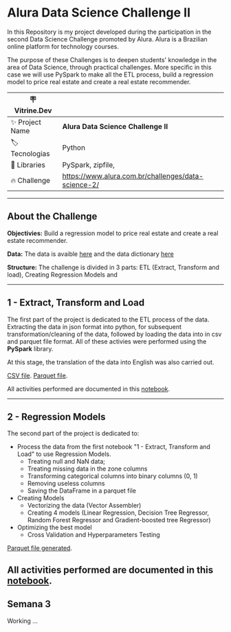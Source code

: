 # Alura Data Science Challenge II
In this Repository is my project developed during the participation in the second Data Science Challenge promoted by Alura. Alura is a Brazilian online platform for technology courses.

The purpose of these Challenges is to deepen students' knowledge in the area of ​​Data Science, through practical challenges. More specific in this case we will use PySpark to make all the ETL process, build a regression model to price real estate and create a real estate recommender.

| :placard: Vitrine.Dev |     |
| -------------  | --- |
| :sparkles: Project Name        | **Alura Data Science Challenge II**
| :label: Tecnologias | Python
| :rocket: Libraries         | PySpark, zipfile,
| :fire: Challenge     | https://www.alura.com.br/challenges/data-science-2/

---

## **About the Challenge**

**Objectivies:** Build a regression model to price real estate and create a real estate recommender.

**Data:** The data is avaible [here](https://github.com/Lacerdash/Alura-Data-Science-Challenge-II/blob/main/data/semana-1.zip) and the data dictionary [here](https://github.com/Lacerdash/Alura-Data-Science-Challenge-II/blob/main/data/README.md)

**Structure:** The challenge is divided in 3 parts: ETL (Extract, Transform and load), Creating Regression Models and 

---

## **1 - Extract, Transform and Load**

The first part of the project is dedicated to the ETL process of the data. Extracting the data in json format into python, for subsequent transformation/cleaning of the data, followed by loading the data into in csv and parquet file format. All of these activies were performed using the **PySpark** library.

At this stage, the translation of the data into English was also carried out.

[CSV file](https://github.com/Lacerdash/Alura-Data-Science-Challenge-II/blob/main/data/csv/part-00000-4340dfbc-acf6-4ad3-8cc2-6ec617ebd94a-c000.csv).
[Parquet file](https://github.com/Lacerdash/Alura-Data-Science-Challenge-II/blob/main/data/parquet/part-00000-8bc019cf-aa0b-4e9e-98c7-a3ac5f08fe01-c000.snappy.parquet).

All activities performed are documented in this [notebook](https://github.com/Lacerdash/Alura-Data-Science-Challenge-II/blob/main/1%20-%20Extract%2C%20Transform%20and%20Load.ipynb).

---

## **2 - Regression Models**

The second part of the project is dedicated to: 

- Process the data from the first notebook "1 - Extract, Transform and Load" to use Regression Models.
    - Treating null and NaN data;
    - Treating missing data in the zone columns
    - Transforming categorical columns into binary columns (0, 1)
    - Removing useless columns
    - Saving the DataFrame in a parquet file
- Creating Models
    - Vectorizing the data (Vector Assembler)
    - Creating 4 models (Linear Regression, Decision Tree Regressor, Random Forest Regressor and Gradient-boosted tree Regressor)
- Optimizing the best model
    - Cross Validation and Hyperparameters Testing

[Parquet file generated]().

All activities performed are documented in this [notebook](https://github.com/Lacerdash/Alura-Data-Science-Challenge-II/blob/main/2%20-%20Regression%20Models.ipynb).
---

## Semana 3

Working ...
